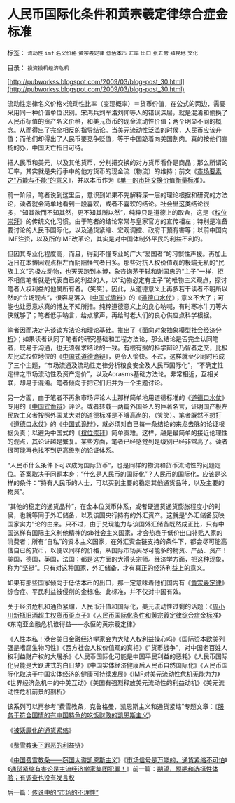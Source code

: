 # 人民币国际化条件和黄宗羲定律综合症金标准

标签： `流动性` `imf` `名义价格` `黄宗羲定律` `低估本币` `汇率` `出口` `张五常` `殖民地` `文化` 

目录： `投资投机经济危机`

[http://pubworkss.blogspot.com/2009/03/blog-post_30.html](http://pubworkss.blogspot.com/2009/03/blog-post_30.html)

流动性定律名义价格×流动性比率（变现概率）＝货币价值，在公式的两边，需要采用同一种价值单位识别。宋鸿兵刘军洛刘仰等人的错误深层，就是混淆和偷换了人民币标值的资产名义价格，和美元货币的现金流动性价值；两个明显不同的概念。从而得出了完全相反的指导结论。当美元流动性泛滥的时侯，人民币应该升值；而他们却得出了人民币要竞争贬值，等于中国跪着向美国割肉。真的按他们宣扬的办，中国灭亡指日可待。

把人民币和美元，以及其他货币，分别把交换的对方货币看作是商品；那么所谓的汇率，其实就是央行手中的他方货币的现金流（物流）的维持；前文《[市场要素之"万能与不能"的意义](../../../2009/3/31/市场要素之&quot;万能与不能&quot;的意义.md)》，并以本币作为《[单一的市场交换价值衡量标准](../../../2009/3/30/单一价值标准；市场即物流.md)》。

前一阶段，笔者说到这里后，意识到如果不先解释深一层的理论根据和研究的方法论，读者就会简单地看到一段喜欢，或者不喜欢的结论。社会里这类结论很多，“知其欲而不知其然，更不知其所以然”，纯粹只是道德上的取舍，这是《[权位崇拜](../../../2008/10/10/中国式诡辩：官本位文化之权位崇拜心魔.md)》的传统文化习惯。由于笔者的结论常常与皇家官方的宣传相左；特别是准备要讨论的人民币国际化，以及通货紧缩、宏观调控、政府干预有害等；以前中国向IMF注资，以及所的IMF改革论，其实是对中国体制外平民的利益不利的。

但因其专业化程度高，而且，得到不懂专业的广大“爱国者”的习惯性声援。再加上近日在本博因观点相左而阴阳怪气者日多。那些对抗人权价值观的极端无私的“民族主义”的极左动物，也天天跑到本博，象咨询茅于轼和谢国忠的“主子”一样，拒不相信笔者就是代表自已的利益的人，以“动物必定有主子”的唯物主义观点，探讨笔者人权利益的他属所有者。（笑笑）。因此，从道德意义上再多若干读者不明所以然的“立场观点”，很容易落入《[中国式诡辩](../../../2008/8/31/“大学无书”，远离中国式诡辩！.md)》的《[道德口水仗](http://blog.sina.com.cn/s/blog_5563a64d0100c3aq.html)》；意义不大了；可能也让愿意求真的博友不知所措。纯粹道德意义上的良心呐喊，有时寒冰牛刀等大侠就够了；笔者低手呐言，给点掌声，再给时老大们的良心供应点科学根据。

笔者因而决定先谈谈方法论和理论基础。推出了《[面向对象抽象模型社会经济分析](../../../2009/4/1/面向对象抽象模型社会经济分析.md)》；如果读者认同了笔者的研究基础和工程方法论，那么结论是否完全认同笔者，既易于沟通，也无须强求结论的一致。有根有据的科学辩论乃智者之交，比极左比试权位地位的《[中国式道德诡辩](../../../2008/8/31/“大学无书”，远离中国式诡辩！.md)》，更令人愉快。不过，这样就至少同时形成了三个主题，“市场流通及流动性定律分析粮食安全及人民币国际化”，“不确定性定律之市场流动性及资产定价”，以及Aorasms基础方法论。非常相近，互相关联，却易于混淆。笔者倾向于把它们归并为一个主题讨论。

另一方面，由于笔者不再象市场评论人士那样简单地用道德标准的《[道德口水仗](http://blog.sina.com.cn/s/blog_5563a64d0100c3aq.html)》专用的《[中国式诡辩](../../../2008/8/31/“大学无书”，远离中国式诡辩！.md)》评论。或者转载一两篇外国圣人的巨著名言，证明国产极左民族主义者按照外国某大对的道德标准是不够高尚的，（笑笑）。笔者既然不想打《[道德口水仗](http://blog.sina.com.cn/s/blog_5563a64d0100c3aq.html)》的《[中国式诡辩](../../../2008/8/31/“大学无书”，远离中国式诡辩！.md)》，就必须对自已每一条结论的来龙去脉的论证根据负责；以避免中国式的《[权位崇拜](../../../2008/10/10/中国式诡辩：官本位文化之权位崇拜心魔.md)》简单责难。这样，越是最简单的接近伦理性的观点，其论证越是繁复。某些方面，笔者已经感觉到是级别已经非常高了。读者很可能再也找不到更高级别的论证体系。

“人民币什么条件下可以成为国际货币”，也是同样的物流和货币流动性的问题定位。答案取决于问题本身：“什么是人民币的国际化”？人民币的国际化，应该是这样的条件：“持有人民币的人士，可以买到主要的稳定其他通货品种，以及主要的物资”。



“其他的稳定的通货品种”，在金本位货币体系，或者硬通货通货膨胀程度小的时侯，也就等同于外汇储备，以及该国央行持有的外汇资产。这就是“外汇储备反映国家实力”论的由来。只不过，由于兑现能力与该国外汇储备既然成正比，只有中国这样有国际主义利他精神的sb社会主义国家，才会热衷于低价出口补贴人家的消费者；所有“自私”的资本主义国家，在外汇资金链支持的条件下，都会尽可能高估自已的货币，以便以同样的价格，从国际市场买尽可能多的物资、产品、资产！美国，德国，英国，法国；都是这方面的大滑头宗师。经济学方面，把这种现象，称为“坚挺”。只有对这种国家，外汇储备，才有真正的经济利益上的意义。



如果有那些国家倾向于低估本币的出口，那一定意味着他们国内有《[黄宗羲定律](../../../2009/2/9/人权经济学之“黄宗羲定律”.md)》综合症、平民利益被侵削的金标准。此标准，并不仅对中国有效。



关于经济危机和通货紧缩，人民币升值和国际化，美元流动性过剩的话题：《[周小川新](http://www.blogger.com/%E5%91%A8%E5%B0%8F%E5%B7%9D%E6%96%B0%E7%93%B6%E6%97%A7%E9%85%92%E7%AC%A8%E4%B8%BB%E6%84%8F)[瓶旧酒超主权货币歪点子](http://www.blogger.com/%E5%91%A8%E5%B0%8F%E5%B7%9D%E6%96%B0%E7%93%B6%E6%97%A7%E9%85%92%E7%AC%A8%E4%B8%BB%E6%84%8F)》《[人民币国际化条件和黄宗羲定律综合症金标准](../../../2009/4/5/人民币国际化条件和黄宗羲定律综合症金标准.md)》《东南亚金融危机谁得益——永恒的黄宗羲定律》

《人性本私！港台美日金融经济学家会为大陆人权利益操心吗》《国际资本欧美列强是嗜腐生物习性》《西方社会人权价值观的真相》《"货币战争"，对中国老百姓人权利益财产权的大屠杀》《人民币国际化可能是中国平民利益的恶耗》《人民币国际化只能是大跃进式的白日梦》《中国实体经济健康后人民币自然国际化》《人民币国际化取决于中国实体经济的健康可持续发展》《IMF对美元流动性危机无能为力》《世界经济危机中的中美互动》《美国有强烈释放美元流动性的利益动机》《美元流动性危机前景的剖析》

该系列可以再参考“费雪教条，克鲁格曼，凯恩斯主义和通货紧缩”专题文章：《[服务于符合国情的有中国特色的吃饭财政的凯恩斯主义](http://blog.sina.com.cn/s/blog_5563a64d0100cinq.html)》

《[被妖魔化的通货紧缩](../../../2009/4/19/被妖魔化的通货紧缩.md)》

《[费雪教条下罪恶的利益链](../../../2009/4/22/费雪教条之通货紧缩有害论背后的资产利益链.md)》

《[中国费雪教条——窃国大盗凯恩斯主义](../../../2009/4/24/费雪教条和凯恩斯主义.md)》《[市场信号是万能的，通货紧缩不可怕](../../../2009/4/26/市场信号是万能的，通货紧缩不可怕.md)》《[通货紧缩有害论是主流经济学家集团犯罪！](../../../2009/4/27/通货紧缩有害论和主流经济学家.md)》前一篇：[期望，预期和选择性体验；有调查也没有发言权](../../../2009/4/4/期望，预期和选择性体验；有调查也没有发言权.md)

后一篇：[传说中的“市场的不理性”](../../../2009/4/5/传说中的“市场的不理性”.md)